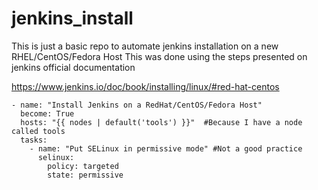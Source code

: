 # jenkins_install
This is just a basic repo to automate jenkins installation on a new RHEL/CentOS/Fedora Host
This was done using the steps presented on jenkins official documentation

https://www.jenkins.io/doc/book/installing/linux/#red-hat-centos

```
- name: "Install Jenkins on a RedHat/CentOS/Fedora Host"
  become: True
  hosts: "{{ nodes | default('tools') }}"  #Because I have a node called tools
  tasks:
    - name: "Put SELinux in permissive mode" #Not a good practice
      selinux:
        policy: targeted
        state: permissive
```